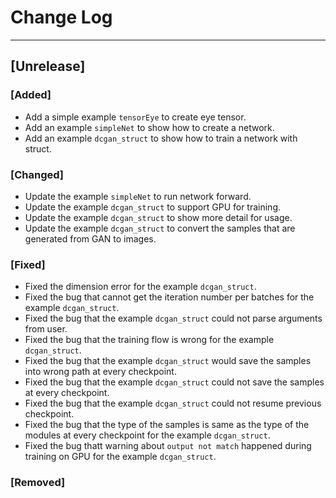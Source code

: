 # Change Log

------------
## [Unrelease]
### [Added]
- Add a simple example `tensorEye` to create eye tensor.
- Add an example `simpleNet` to show how to create a network.
- Add an example `dcgan_struct` to show how to train a network with struct.

### [Changed]
- Update the example `simpleNet` to run network forward.
- Update the example `dcgan_struct` to support GPU for training.
- Update the example `dcgan_struct` to show more detail for usage.
- Update the example `dcgan_struct` to convert the samples that are generated from GAN to images.

### [Fixed]
- Fixed the dimension error for the example `dcgan_struct`.
- Fixed the bug that cannot get the iteration number per batches for the example `dcgan_struct`.
- Fixed the bug that the example `dcgan_struct` could not parse arguments from user.
- Fixed the bug that the training flow is wrong for the example `dcgan_struct`.
- Fixed the bug that the example `dcgan_struct` would save the samples into wrong path at every checkpoint.
- Fixed the bug that the example `dcgan_struct` could not save the samples at every checkpoint.
- Fixed the bug that the example `dcgan_struct` could not resume previous checkpoint.
- Fixed the bug that the type of the samples is same as the type of the modules at every checkpoint for the example `dcgan_struct`.
- Fixed the bug thatt warning about `output not match` happened during training on GPU for the example `dcgan_struct`.

### [Removed]

